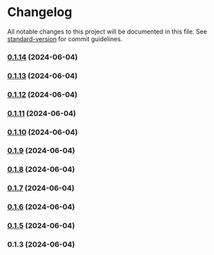 # Changelog

All notable changes to this project will be documented in this file. See [standard-version](https://github.com/conventional-changelog/standard-version) for commit guidelines.

### [0.1.14](https://github.com/abraham-ukachi/ab-nextjs-animations/compare/v0.1.13...v0.1.14) (2024-06-04)

### [0.1.13](https://github.com/abraham-ukachi/ab-nextjs-animations/compare/v0.1.12...v0.1.13) (2024-06-04)

### [0.1.12](https://github.com/abraham-ukachi/ab-nextjs-animations/compare/v0.1.11...v0.1.12) (2024-06-04)

### [0.1.11](https://github.com/abraham-ukachi/ab-nextjs-animations/compare/v0.1.10...v0.1.11) (2024-06-04)

### [0.1.10](https://github.com/abraham-ukachi/ab-nextjs-animations/compare/v0.1.9...v0.1.10) (2024-06-04)

### [0.1.9](https://github.com/abraham-ukachi/ab-nextjs-animations/compare/v0.1.8...v0.1.9) (2024-06-04)

### [0.1.8](https://github.com/abraham-ukachi/ab-nextjs-animations/compare/v0.1.7...v0.1.8) (2024-06-04)

### [0.1.7](https://github.com/abraham-ukachi/ab-nextjs-animations/compare/v0.1.6...v0.1.7) (2024-06-04)

### [0.1.6](https://github.com/abraham-ukachi/ab-nextjs-animations/compare/v0.1.5...v0.1.6) (2024-06-04)

### [0.1.5](https://github.com/abraham-ukachi/ab-nextjs-animations/compare/v0.1.4...v0.1.5) (2024-06-04)

### 0.1.3 (2024-06-04)

